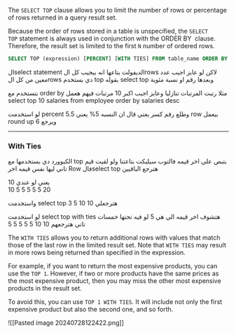 
The `SELECT TOP` clause allows you to limit the number of rows or percentage of rows returned in a query result set.

Because the order of rows stored in a table is unspecified, the `SELECT TOP` statement is always used in conjunction with the ORDER BY  clause. Therefore, the result set is limited to the first `N` number of ordered rows. 

```sql
SELECT TOP (expression) [PERCENT] [WITH TIES] FROM table_name ORDER BY column_name;
```

الselect statement الديفولت بتاعها انه بيجيب كل الrows 
لاكن لو عايز اجيب عدد معين من كل الrows دي بستخدم top
بقوله select top وبعدها رقم او نسبة مئوية 

بتستخدم مع order by
مثلا رتبت المرتبات تنازليا وعايز اجيب اكبر 10 مرتبات فيهم 
هعمل select top 10 salaries from employee order by salaries desc 

لو استخدمت percent وطلع رقم كسر 
يعني قال ان النسبه 5% يعني 5.5 row 
بيعمل round up ويرجع 6


----
### With Ties
الكيوورد دي بستخدمها مع top 
بتبص علي اخر قيمه فالتوب سيليكت بتاعتنا 
ولو لقيت قيم تاني ليها نفس قيمه اخر Row فالselect top 
هترجع الباقيين 

يعني لو عندي 
10  
10
5
5
5
5
5 
20

واستخدمت select  top 3
هترجعلي 10 10 5

لو استخدمت select top with ties
هتشوف اخر قيمه الي هي 5 
لو فيه تحتها خمسات تاني هترجعهم 
10
10
5
5
5
5
5

The `WITH TIES` allows you to return additional rows with values that match those of the last row in the limited result set. Note that `WITH TIES` may result in more rows being returned than specified in the expression.

For example, if you want to return the most expensive products, you can use the `TOP 1`. However, if two or more products have the same prices as the most expensive product, then you may miss the other most expensive products in the result set.

To avoid this, you can use `TOP 1 WITH TIES`. It will include not only the first expensive product but also the second one, and so forth.

![[Pasted image 20240728122422.png]]